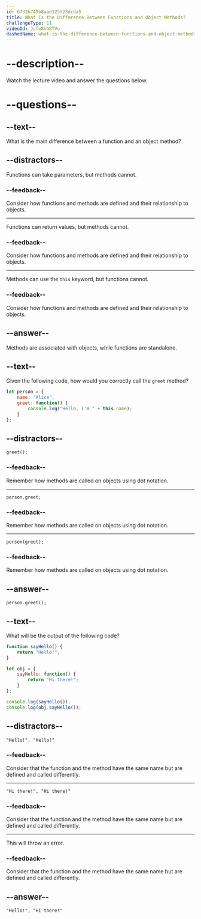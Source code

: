 ```yaml
---
id: 6732b749b8aad125523dcda5
title: What Is the Difference Between Functions and Object Methods?
challengeType: 11
videoId: Jufe8vG8TVo
dashedName: what-is-the-difference-between-functions-and-object-methods
---
```


# --description--

Watch the lecture video and answer the questions below.

# --questions--

## --text--

What is the main difference between a function and an object method?

## --distractors--

Functions can take parameters, but methods cannot.

### --feedback--

Consider how functions and methods are defined and their relationship to objects.

---

Functions can return values, but methods cannot.

### --feedback--

Consider how functions and methods are defined and their relationship to objects.

---

Methods can use the `this` keyword, but functions cannot.

### --feedback--

Consider how functions and methods are defined and their relationship to objects.

## --answer--

Methods are associated with objects, while functions are standalone.

## --text--

Given the following code, how would you correctly call the `greet` method?

```js
let person = {
    name: "Alice",
    greet: function() {
        console.log("Hello, I'm " + this.name);
    }
};
```

## --distractors--

`greet();`

### --feedback--

Remember how methods are called on objects using dot notation.

---

`person.greet;`

### --feedback--

Remember how methods are called on objects using dot notation.

---

`person(greet);`

### --feedback--

Remember how methods are called on objects using dot notation.

## --answer--

`person.greet();`

## --text--

What will be the output of the following code?

```js
function sayHello() {
    return "Hello!";
}

let obj = {
    sayHello: function() {
        return "Hi there!";
    }
};

console.log(sayHello());
console.log(obj.sayHello());
```

## --distractors--

`"Hello!", "Hello!"`

### --feedback--

Consider that the function and the method have the same name but are defined and called differently.

---

`"Hi there!", "Hi there!"`

### --feedback--

Consider that the function and the method have the same name but are defined and called differently.

---

This will throw an error.

### --feedback--

Consider that the function and the method have the same name but are defined and called differently.

## --answer--

`"Hello!", "Hi there!"`

